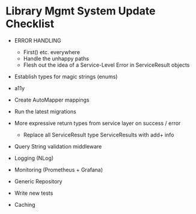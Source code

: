# Library Mgmt System Update Checklist

- ERROR HANDLING
  - First() etc. everywhere
  - Handle the unhappy paths
  - Flesh out the idea of a Service-Level Error in ServiceResult objects

- Establish types for magic strings (enums)
- a11y
- Create AutoMapper mappings
- Run the latest migrations

- More expressive return types from service layer on success / error
  - Replace all ServiceResult<bool> type ServiceResults with add+ info

- Query String validation middleware
- Logging (NLog)
- Monitoring (Prometheus + Grafana)
- Generic Repository
- Write new tests
- Caching
